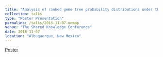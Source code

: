 ```yaml
---
title: "Analysis of ranked gene tree probability distributions under the coalescent process for detecting anomaly zones"
collection: talks
type: "Poster Presentation"
permalink: /talks/2018-11-07-unmpp
venue: "The Shared Knowledge Conference"
date: 2018-11-07
location: "Albuquerque, New Mexico"
---
```


[Poster](http://anastasiiakim.github.io/files/talks/posterUNMshared.pdf)

